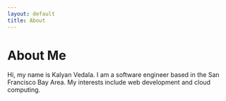 ```yaml
---
layout: default
title: About
---
```

# About Me

Hi, my name is Kalyan Vedala. I am a software engineer based in the San Francisco Bay Area. My interests include web development and cloud computing.

